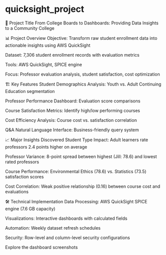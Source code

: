 # quicksight_project
🎯 Project Title
From College Boards to Dashboards: Providing Data Insights to a Community College

📊 Project Overview
Objective: Transform raw student enrollment data into actionable insights using AWS QuickSight

Dataset: 7,306 student enrollment records with evaluation metrics

Tools: AWS QuickSight, SPICE engine

Focus: Professor evaluation analysis, student satisfaction, cost optimization

🏗️ Key Features
Student Demographics Analysis: Youth vs. Adult Continuing Education segmentation

Professor Performance Dashboard: Evaluation score comparisons

Course Satisfaction Metrics: Identify high/low performing courses

Cost Efficiency Analysis: Course cost vs. satisfaction correlation

Q&A Natural Language Interface: Business-friendly query system

📈 Major Insights Discovered
Student Type Impact: Adult learners rate professors 2.4 points higher on average

Professor Variance: 8-point spread between highest (Jill: 78.6) and lowest rated professors

Course Performance: Environmental Ethics (78.6) vs. Statistics (73.5) satisfaction scores

Cost Correlation: Weak positive relationship (0.16) between course cost and evaluations

🛠️ Technical Implementation
Data Processing: AWS QuickSight SPICE engine (7.6 GB capacity)

Visualizations: Interactive dashboards with calculated fields

Automation: Weekly dataset refresh schedules

Security: Row-level and column-level security configurations


Explore the dashboard screenshots

